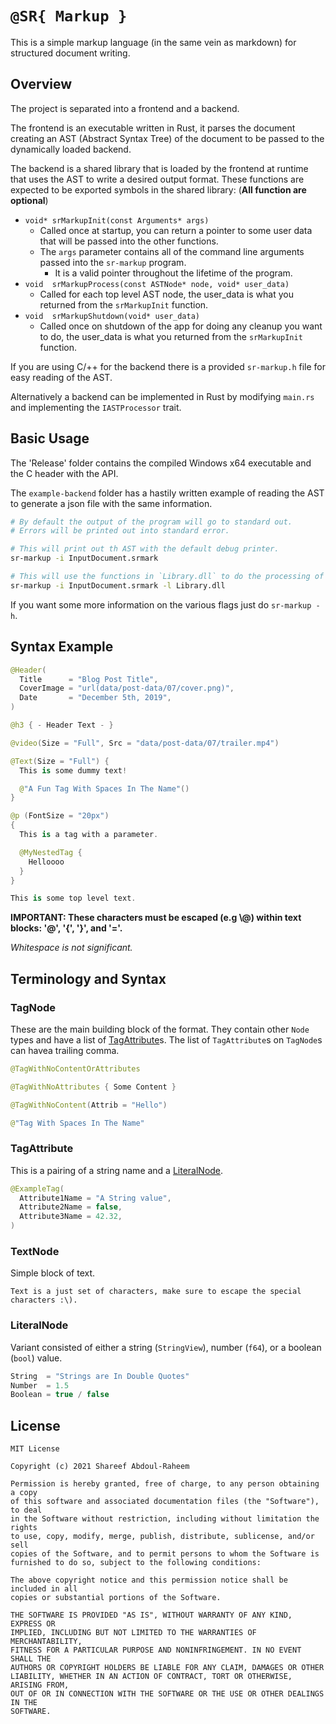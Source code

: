 # `@SR{ Markup }`

This is a simple markup language (in the same vein as markdown) for structured
document writing.

## Overview

The project is separated into a frontend and a backend. 

The frontend is an executable written in Rust, it parses the document creating an 
AST (Abstract Syntax Tree) of the document to be passed to the dynamically loaded backend.

The backend is a shared library that is loaded by the frontend at runtime that 
uses the AST to write a desired output format.
These functions are expected to be exported symbols in the shared library:
(**All function are optional**)

  - `void* srMarkupInit(const Arguments* args)`
    - Called once at startup, you can return a pointer to some user data that will be passed into the other functions.
    - The `args` parameter contains all of the command line arguments passed into the `sr-markup` program.
      - It is a valid pointer throughout the lifetime of the program.
  - `void  srMarkupProcess(const ASTNode* node, void* user_data)`
    - Called for each top level AST node, the user_data is what you returned from the `srMarkupInit` function.
  - `void  srMarkupShutdown(void* user_data)`
    - Called once on shutdown of the app for doing any cleanup you want to do, the user_data is what you returned from the `srMarkupInit` function.

If you are using C/++ for the backend there is a provided `sr-markup.h` file for easy reading of the AST.

Alternatively a backend can be implemented in Rust by modifying `main.rs` and 
implementing the `IASTProcessor` trait.

## Basic Usage

The 'Release' folder contains the compiled Windows x64 executable and 
the C header with the API.

The `example-backend` folder has a hastily written example of reading the AST
to generate a json file with the same information.

```bash
# By default the output of the program will go to standard out.
# Errors will be printed out into standard error.

# This will print out th AST with the default debug printer.
sr-markup -i InputDocument.srmark

# This will use the functions in `Library.dll` to do the processing of the AST.
sr-markup -i InputDocument.srmark -l Library.dll
```

If you want some more information on the various flags just do `sr-markup -h`.

## Syntax Example

```swift
@Header(
  Title      = "Blog Post Title", 
  CoverImage = "url(data/post-data/07/cover.png)",
  Date       = "December 5th, 2019",
)

@h3 { - Header Text - }

@video(Size = "Full", Src = "data/post-data/07/trailer.mp4")

@Text(Size = "Full") {
  This is some dummy text!

  @"A Fun Tag With Spaces In The Name"()
}

@p (FontSize = "20px") 
{
  This is a tag with a parameter.

  @MyNestedTag {
    Helloooo
  }
}

This is some top level text.
```

**IMPORTANT: These characters must be escaped (e.g \\@) within text blocks: '@', '{', '}', and '='.**

_Whitespace is not significant._

## Terminology and Syntax

### TagNode
These are the main building block of the format. They contain other `Node` types
and have a list of [TagAttribute](#TagAttribute)s.
The list of `TagAttribute`s on `TagNode`s can havea trailing comma.
```swift
@TagWithNoContentOrAttributes

@TagWithNoAttributes { Some Content }

@TagWithNoContent(Attrib = "Hello")

@"Tag With Spaces In The Name"
```


### TagAttribute
This is a pairing of a string name and a [LiteralNode](#LiteralNode).
```swift
@ExampleTag(
  Attribute1Name = "A String value",
  Attribute2Name = false,
  Attribute3Name = 42.32,
)
```

### TextNode
Simple block of text.
```
Text is a just set of characters, make sure to escape the special
characters :\).
```
### LiteralNode
Variant consisted of either a string (`StringView`), number (`f64`), or a boolean (`bool`) value.
```swift
String  = "Strings are In Double Quotes"
Number  = 1.5
Boolean = true / false
```

## License

```
MIT License

Copyright (c) 2021 Shareef Abdoul-Raheem

Permission is hereby granted, free of charge, to any person obtaining a copy
of this software and associated documentation files (the "Software"), to deal
in the Software without restriction, including without limitation the rights
to use, copy, modify, merge, publish, distribute, sublicense, and/or sell
copies of the Software, and to permit persons to whom the Software is
furnished to do so, subject to the following conditions:

The above copyright notice and this permission notice shall be included in all
copies or substantial portions of the Software.

THE SOFTWARE IS PROVIDED "AS IS", WITHOUT WARRANTY OF ANY KIND, EXPRESS OR
IMPLIED, INCLUDING BUT NOT LIMITED TO THE WARRANTIES OF MERCHANTABILITY,
FITNESS FOR A PARTICULAR PURPOSE AND NONINFRINGEMENT. IN NO EVENT SHALL THE
AUTHORS OR COPYRIGHT HOLDERS BE LIABLE FOR ANY CLAIM, DAMAGES OR OTHER
LIABILITY, WHETHER IN AN ACTION OF CONTRACT, TORT OR OTHERWISE, ARISING FROM,
OUT OF OR IN CONNECTION WITH THE SOFTWARE OR THE USE OR OTHER DEALINGS IN THE
SOFTWARE.
```
